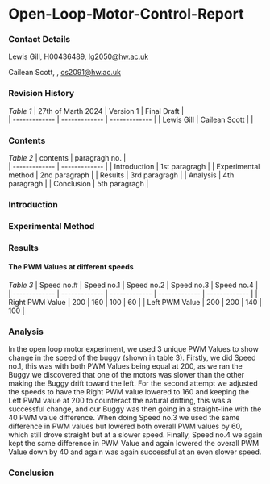 # Open-Loop-Motor-Control-Report
### Contact Details
Lewis Gill, H00436489, lg2050@hw.ac.uk 

Cailean Scott, , cs2091@hw.ac.uk

### Revision History
*Table 1*
| 27th of Marth 2024 | Version 1     | Final Draft   |              
| -------------      | ------------- | ------------- | 
| Lewis Gill         | Cailean Scott |               | 
### Contents
*Table 2*
| contents            | paragragh no. |          
| -------------       | ------------- |
| Introduction        | 1st paragragh | 
| Experimental method | 2nd paragraph |
| Results             | 3rd paragragh |
| Analysis            | 4th paragragh |
| Conclusion          | 5th paragragh |


### Introduction

### Experimental Method

### Results 
#### The PWM Values at different speeds 
*Table 3*
| Speed no.#      | Speed no.1    | Speed no.2    | Speed no.3    |  Speed no.4    |           
| -------------   | ------------- | ------------- | ------------- |  ------------- | 
| Right PWM Value |     200       |      160      |     100       |       60       |
| Left  PWM Value |     200       |      200      |     140       |       100      |

### Analysis
In the open loop motor experiment, we used 3 unique PWM Values to show change in the speed of the buggy (shown in table 3). Firstly, we did Speed no.1, this was with both PWM Values being equal at 200, as we ran the Buggy we discovered that one of the motors was slower than the other making the Buggy drift toward the left. For the second attempt we adjusted the speeds to have the Right PWM value lowered to 160 and keeping the Left PWM value at 200 to counteract the natural drifting, this was a successful change, and our Buggy was then going in a straight-line with the 40 PWM value difference. When doing Speed no.3 we used the same difference in PWM values but lowered both overall PWM values by 60, which still drove straight but at a slower speed. Finally, Speed no.4 we again kept the same difference in PWM Value and again lowered the overall PWM Value down by 40 and again was again successful at an even slower speed.
### Conclusion
